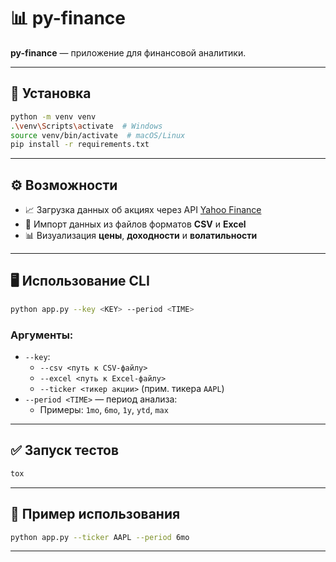 # 📊 py-finance

**py-finance** — приложение для финансовой аналитики.

---

## 🚀 Установка

```bash
python -m venv venv
.\venv\Scripts\activate  # Windows
source venv/bin/activate  # macOS/Linux
pip install -r requirements.txt
```

---

## ⚙️ Возможности

- 📈 Загрузка данных об акциях через API [Yahoo Finance](https://finance.yahoo.com/)
- 📂 Импорт данных из файлов форматов **CSV** и **Excel**
- 📊 Визуализация **цены**, **доходности** и **волатильности**

---

## 🖥️ Использование CLI

```bash
python app.py --key <KEY> --period <TIME>
```

### Аргументы:

- `--key`:
  - `--csv <путь к CSV-файлу>`
  - `--excel <путь к Excel-файлу>`
  - `--ticker <тикер акции>` (прим. тикера `AAPL`)
- `--period <TIME>` — период анализа:
  - Примеры: `1mo`, `6mo`, `1y`, `ytd`, `max`

---

## ✅ Запуск тестов

```bash
tox
```

---

## 📎 Пример использования

```bash
python app.py --ticker AAPL --period 6mo
```

---
